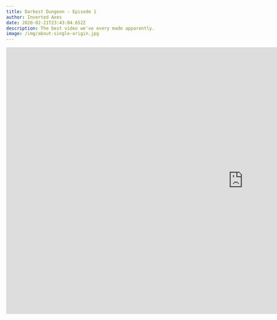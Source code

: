 ```yaml
---
title: Darkest Dungeon - Episode 1
author: Inverted Axes
date: 2020-02-21T23:43:04.652Z
description: The best video we've every made apparently.
image: /img/about-single-origin.jpg
---
```

<iframe width="1280" height="720" src="https://www.youtube.com/embed/YlxYd_RWY3M" frameborder="0" allow="accelerometer; autoplay; encrypted-media; gyroscope; picture-in-picture" allowfullscreen></iframe>

